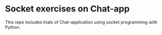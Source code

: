 # Socket exercises on Chat-app

This repo includes trials of Chat-application using socket programming with Python.

